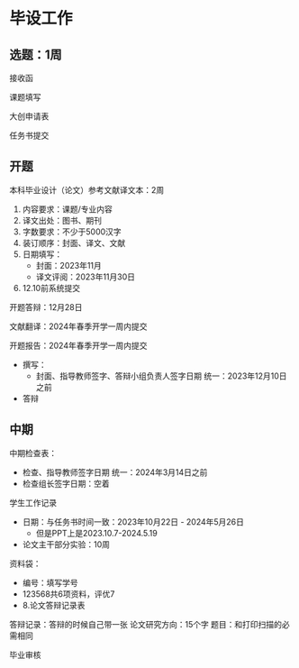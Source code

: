 # 毕设工作

## 选题：1周

接收函

课题填写

大创申请表

任务书提交

## 开题

本科毕业设计（论文）参考文献译文本：2周
1. 内容要求：课题/专业内容
2. 译文出处：图书、期刊
3. 字数要求：不少于5000汉字
4. 装订顺序：封面、译文、文献
5. 日期填写：
   - 封面：2023年11月
   - 译文评阅：2023年11月30日
6. 12.10前系统提交

开题答辩：12月28日

文献翻译：2024年春季开学一周内提交

开题报告：2024年春季开学一周内提交
- 撰写：
	- 封面、指导教师签字、答辩小组负责人签字日期 统一：2023年12月10日之前
- 答辩

## 中期

中期检查表：
- 检查、指导教师签字日期 统一：2024年3月14日之前
- 检查组长签字日期：空着

学生工作记录
- 日期：与任务书时间一致：2023年10月22日 - 2024年5月26日
	- 但是PPT上是2023.10.7-2024.5.19
- 论文主干部分实验：10周

资料袋：
- 编号：填写学号
- 123568共6项资料，评优7
- 8.论文答辩记录表

答辩记录：答辩的时候自己带一张
论文研究方向：15个字
题目：和打印扫描的必需相同

毕业审核